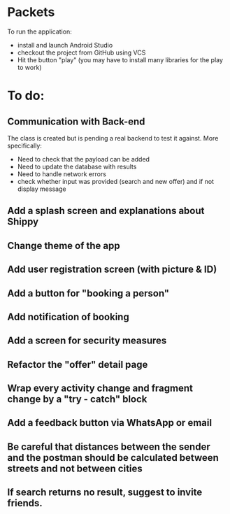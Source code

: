 # Packets
To run the application:
- install and launch Android Studio 
- checkout the project from GitHub using VCS 
- Hit the button "play" (you may have to install many libraries for the play to work)

# To do:
##  Communication with Back-end
The class is created but is pending a real backend to test it against. More specifically:
- Need to check that the payload can be added 
- Need to update the database with results
- Need to handle network errors
- check whether input was provided (search and new offer) and if not display message
## Add a splash screen and explanations about Shippy

## Change theme of the app

## Add user registration screen (with picture & ID)
## Add a button for "booking a person"
## Add notification of booking
## Add a screen for security measures
## Refactor the "offer" detail page
## Wrap every activity change and fragment change by a "try - catch" block
## Add a feedback button via WhatsApp or email
## Be careful that distances between the sender and the postman should be calculated between streets and not between cities
## If search returns no result, suggest to invite friends.
